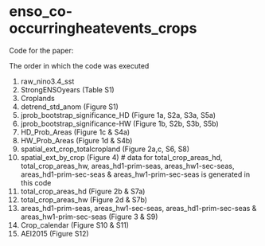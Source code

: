 # enso_co-occurringheatevents_crops

Code for the paper: 

The order in which the code was executed

1. raw_nino3.4_sst
2. StrongENSOyears (Table S1)
3. Croplands
4. detrend_std_anom (Figure S1)
5. jprob_bootstrap_significance_HD (Figure 1a, S2a, S3a, S5a)
6. jprob_bootstrap_significance-HW (Figure 1b, S2b, S3b, S5b)
7. HD_Prob_Areas (Figure 1c & S4a)
8. HW_Prob_Areas (Figure 1d & S4b)
9. spatial_ext_crop_totalcropland (Figure 2a,c, S6, S8)
10. spatial_ext_by_crop (Figure 4) # data for total_crop_areas_hd, total_crop_areas_hw, areas_hd1-prim-seas, areas_hw1-sec-seas, areas_hd1-prim-sec-seas & areas_hw1-prim-sec-seas is generated in this code
11. total_crop_areas_hd (Figure 2b & S7a)
12. total_crop_areas_hw (Figure 2d & S7b)
13. areas_hd1-prim-seas, areas_hw1-sec-seas, areas_hd1-prim-sec-seas & areas_hw1-prim-sec-seas (Figure 3 & S9)
14. Crop_calendar (Figure S10 & S11)
15. AEI2015 (Figure S12)

